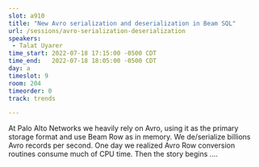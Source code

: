 ```yaml
---
slot: a910
title: "New Avro serialization and deserialization in Beam SQL"
url: /sessions/avro-serialization-deserialization
speakers:
 - Talat Uyarer
time_start: 2022-07-18 17:15:00 -0500 CDT
time_end:   2022-07-18 18:05:00 -0500 CDT
day: a
timeslot: 9
room: 204
timeorder: 0
track: trends 

---
```


At Palo Alto Networks we heavily rely on Avro, using it as the primary storage format and use Beam Row as in memory. We de/serialize billions Avro records per second. One day we realized Avro Row conversion routines consume much of CPU time. Then the story begins ....